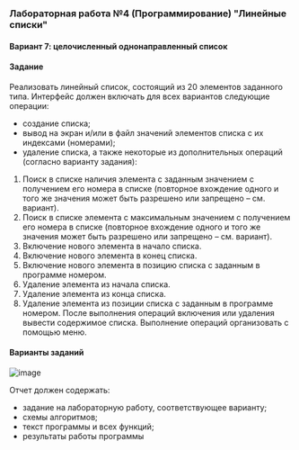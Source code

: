 ### Лабораторная работа №4 (Программирование) "Линейные списки"
#### Вариант 7: целочисленный однонаправленный список
#### Задание
Реализовать линейный список, состоящий из 20 элементов заданного типа. Интерфейс
должен включать для всех вариантов следующие операции:
- создание списка;
- вывод на экран и/или в файл значений элементов списка с их индексами (номерами);
- удаление списка,
а также некоторые из дополнительных операций (согласно варианту задания):
1. Поиск в списке наличия элемента с заданным значением с получением его номера в
списке (повторное вхождение одного и того же значения может быть разрешено или
запрещено – см. вариант).
2. Поиск в списке элемента с максимальным значением с получением его номера в
списке (повторное вхождение одного и того же значения может быть разрешено или
запрещено – см. вариант).
3. Включение нового элемента в начало списка.
4. Включение нового элемента в конец списка.
5. Включение нового элемента в позицию списка с заданным в программе номером.
6. Удаление элемента из начала списка.
7. Удаление элемента из конца списка.
8. Удаление элемента из позиции списка с заданным в программе номером.
После выполнения операций включения или удаления вывести содержимое списка.
Выполнение операций организовать с помощью меню.

#### Варианты заданий
![image](https://github.com/user-attachments/assets/e69523cf-e5ea-4f4b-a510-4885b95413e7)

Отчет должен содержать:
- задание на лабораторную работу, соответствующее варианту;
- схемы алгоритмов;
- текст программы и всех функций;
- результаты работы программы
